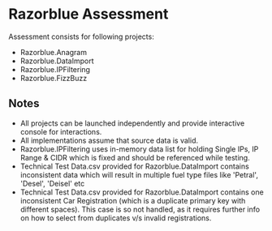 # Razorblue Assessment
Assessment consists for following projects:

* Razorblue.Anagram
* Razorblue.DataImport
* Razorblue.IPFiltering
* Razorblue.FizzBuzz

## Notes

* All projects can be launched independently and provide interactive console for interactions.
* All implementations assume that source data is valid.
* Razorblue.IPFiltering uses in-memory data list for holding Single IPs, IP Range & CIDR which is fixed and should be referenced while testing.
* Technical Test Data.csv provided for Razorblue.DataImport contains inconsistent data which will result in multiple fuel type files like 'Petral', 'Desel', 'Deisel' etc 
* Technical Test Data.csv provided for Razorblue.DataImport contains one inconsistent Car Registration (which is a duplicate primary key with different spaces). This case is so not handled, as it requires further info on how to select from duplicates v/s invalid registrations. 
